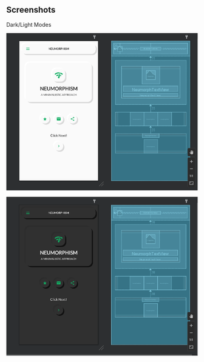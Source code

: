 
## Screenshots

Dark/Light Modes


![Image](https://raw.githubusercontent.com/xposed73/neumorphism-ui-demo/main/art/light.png)

![Image](https://raw.githubusercontent.com/xposed73/neumorphism-ui-demo/main/art/dark.png)
